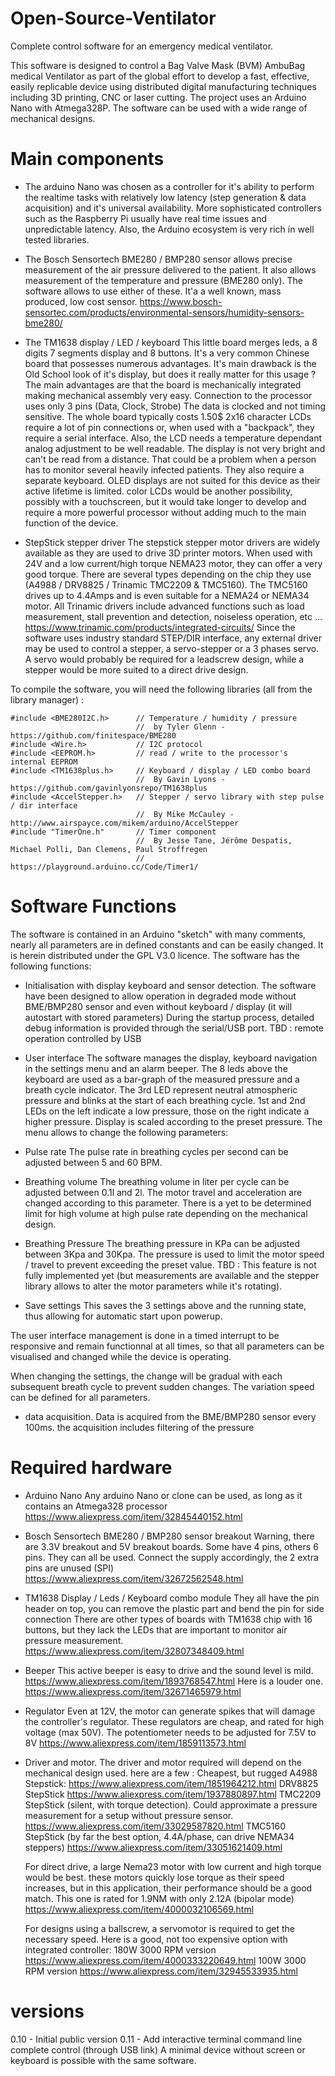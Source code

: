 # Open-Source-Ventilator
Complete control software for an emergency medical ventilator.

This software is designed to control a Bag Valve Mask (BVM) AmbuBag medical Ventilator as part of the global effort to develop a fast, effective, easily replicable device using distributed digital manufacturing techniques including 3D printing, CNC or laser cutting. The project uses an Arduino Nano with Atmega328P. The software can be used with a wide range of mechanical designs.

# Main components

- The arduino Nano was chosen as a controller for it's ability to perform the realtime tasks with relatively low latency (step generation & data acquisition) and it's universal availability. More sophisticated controllers such as the Raspberry Pi usually have real time issues and unpredictable latency. Also, the Arduino ecosystem is very rich in well tested libraries.

- The Bosch Sensortech BME280 / BMP280 sensor allows precise measurement of the air pressure delivered to the patient. It also allows measurement of the temperature and pressure (BME280 only). The software allows to use either of these. It'a a well known, mass produced, low cost sensor. 
https://www.bosch-sensortec.com/products/environmental-sensors/humidity-sensors-bme280/

- The TM1638 display / LED / keyboard
This little board merges leds, a 8 digits 7 segments display and 8 buttons. It's a very common Chinese board that possesses numerous advantages. It's main drawback is the Old School look of it's display, but does it really matter for this usage ?
The main advantages are that the board is mechanically integrated making mechanical assembly very easy. Connection to the processor uses only 3 pins (Data, Clock, Strobe) The data is clocked and not timing sensitive. The whole board typically costs 1.50$
2x16 character LCDs require a lot of pin connections or, when used with a "backpack", they require a serial interface. Also, the LCD needs a temperature dependant analog adjustment to be well readable. The display is not very bright and can't be read from a distance. That could be a problem when a person has to monitor several heavily infected patients. They also require a separate keyboard. OLED displays are not suited for this device as their active lifetime is limited. color LCDs would be another possibility, possibly with a touchscreen, but it would take longer to develop and require a more powerful processor without adding much to the main function of the device.

- StepStick stepper driver
The stepstick stepper motor drivers are widely available as they are used to drive 3D printer motors.
When used with 24V and a low current/high torque NEMA23 motor, they can offer a very good torque. There are several types depending on the chip they use (A4988 / DRV8825 / Trinamic TMC2209 & TMC5160). The TMC5160 drives up to 4.4Amps and is even suitable for a NEMA24 or NEMA34 motor. All Trinamic drivers include advanced functions such as load  measurement, stall prevention and detection, noiseless operation, etc ...
https://www.trinamic.com/products/integrated-circuits/
Since the software uses industry standard STEP/DIR interface, any external driver may be used to control a stepper, a servo-stepper or a 3 phases servo. A servo would probably be required for a leadscrew design, while a stepper would be more suited to a direct drive design.


To compile the software, you will need the following libraries (all from the library manager) :
```
#include <BME280I2C.h>      // Temperature / humidity / pressure
                            //  by Tyler Glenn - https://github.com/finitespace/BME280
#include <Wire.h>           // I2C protocol
#include <EEPROM.h>         // read / write to the processor's internal EEPROM
#include <TM1638plus.h>     // Keyboard / display / LED combo board
                            //  By Gavin Lyons - https://github.com/gavinlyonsrepo/TM1638plus
#include <AccelStepper.h>   // Stepper / servo library with step pulse / dir interface
                            //  By Mike McCauley - http://www.airspayce.com/mikem/arduino/AccelStepper
#include "TimerOne.h"       // Timer component
                            //  By Jesse Tane, Jérôme Despatis, Michael Polli, Dan Clemens, Paul Stroffregen
                            //  https://playground.arduino.cc/Code/Timer1/
```
# Software Functions

The software is contained in an Arduino "sketch" with many comments, nearly all parameters are in defined constants and can be easily changed. It is herein distributed under the GPL V3.0 licence. The software has the following functions:

- Initialisation with display keyboard and sensor detection.
The software have been designed to allow operation in degraded mode without BME/BMP280 sensor and even without keyboard / display (it will autostart with stored parameters)
During the startup process, detailed debug information is provided through the serial/USB port. 
TBD : remote operation controlled by USB

- User interface
The software manages the display, keyboard navigation in the settings menu and an alarm beeper.
The 8 leds above the keyboard are used as a bar-graph of the measured pressure and a breath cycle indicator.
The 3rd LED represent neutral atmospheric pressure and blinks at the start of each breathing cycle. 1st and 2nd LEDs on the left indicate a low pressure, those on the right indicate a higher pressure. Display is scaled according to the preset pressure.
The menu allows to change the following parameters:

 - Pulse rate
 The pulse rate in breathing cycles per second can be adjusted between 5 and 60 BPM.

 - Breathing volume
 The breathing volume in liter per cycle can be adjusted between 0.1l and 2l. The motor travel and acceleration are changed according to this parameter. There is a yet to be determined limit for high volume at high pulse rate depending on the mechanical design.
 
 - Breathing Pressure 
 The breathing pressure in KPa can be adjusted between 3Kpa and 30Kpa.
The pressure is used to limit the motor speed / travel to prevent exceeding the preset value.
TBD : This feature is not fully implemented yet (but measurements are available and the stepper library allows to alter the motor parameters while it's rotating).
 
 - Save settings
This saves the 3 settings above  and the running state, thus allowing for automatic start upon powerup.

The user interface management is done in a timed interrupt to be responsive and remain functionnal at all times, so that all parameters can be visualised and changed while the device is operating.

When changing the settings, the change will be gradual with each subsequent breath cycle to prevent sudden changes. The variation speed can be defined for all parameters.

- data acquisition.
Data is acquired from the BME/BMP280 sensor every 100ms. the acquisition includes filtering of the pressure 

# Required hardware

- Arduino Nano
  Any arduino Nano or clone can be used, as long as it contains an Atmega328 processor
  https://www.aliexpress.com/item/32845440152.html
- Bosch Sensortech BME280 / BMP280 sensor breakout
  Warning, there are 3.3V breakout and 5V breakout boards. Some have 4 pins, others 6 pins.
  They can all be used. Connect the supply accordingly, the 2 extra pins are unused (SPI)
  https://www.aliexpress.com/item/32672562548.html
- TM1638 Display / Leds / Keyboard combo module
  They all have the pin header on top, you can remove the plastic part and bend the pin for side connection
  There are other types of boards with TM1638 chip with 16 buttons, but they lack the LEDs that are important to monitor air pressure measurement.
  https://www.aliexpress.com/item/32807348409.html
- Beeper
  This active beeper is easy to drive and the sound level is mild. 
  https://www.aliexpress.com/item/1893768547.html
  Here is a louder one.
  https://www.aliexpress.com/item/32671465979.html
- Regulator
  Even at 12V, the motor can generate spikes that will damage the controller's regulator. 
  These regulators are cheap, and rated for high voltage (max 50V). 
  The potentiometer needs to be adjusted for 7.5V to 8V
  https://www.aliexpress.com/item/1859113573.html
- Driver and motor.
  The driver and motor required will depend on the mechanical design used.
  here are a few :
  Cheapest, but rugged A4988 Stepstick:
  https://www.aliexpress.com/item/1851964212.html
  DRV8825 StepStick
  https://www.aliexpress.com/item/1937880897.html
  TMC2209 StepStick (silent, with torque detection). 
  Could approximate a pressure measurement for a setup without pressure sensor.
  https://www.aliexpress.com/item/33029587820.html
  TMC5160 StepStick (by far the best option, 4.4A/phase, can drive NEMA34 steppers)
  https://www.aliexpress.com/item/33051621409.html

  For direct drive, a large Nema23 motor with low current and high torque would be best. 
  these motors quickly lose torque as their speed increases, but in this application, 
  their performance should be a good match.
  This one is rated for 1.9NM with only 2.12A (bipolar mode)
  https://www.aliexpress.com/item/4000032106569.html

  For designs using a ballscrew, a servomotor is required to get the necessary speed.
  Here is a good, not too expensive option with integrated controller:
  180W 3000 RPM version https://www.aliexpress.com/item/4000333220649.html
  100W 3000 RPM version https://www.aliexpress.com/item/32945533935.html

# versions

  0.10 - Initial public version
  0.11 - Add interactive terminal command line complete control (through USB link)
          A minimal device without screen or keyboard is possible with the same software.
